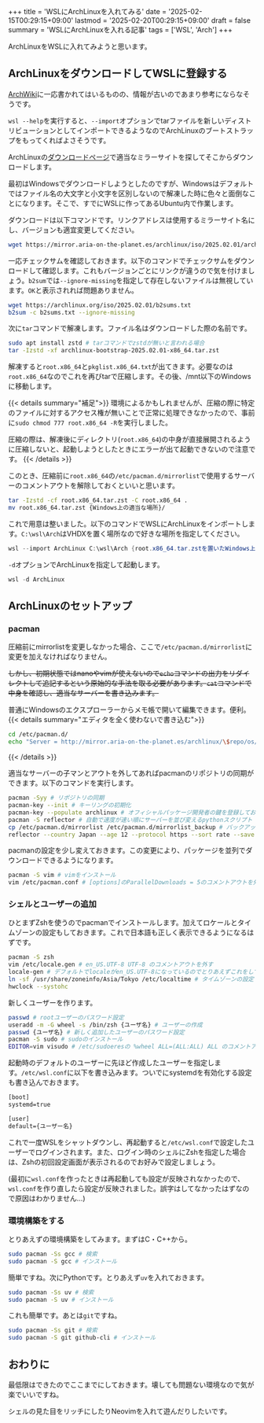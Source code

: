 +++
title = 'WSLにArchLinuxを入れてみる'
date = '2025-02-15T00:29:15+09:00'
lastmod = '2025-02-20T00:29:15+09:00'
draft = false
summary = 'WSLにArchLinuxを入れる記事'
tags = ['WSL', 'Arch']
+++

ArchLinuxをWSLに入れてみようと思います。

## ArchLinuxをダウンロードしてWSLに登録する

[ArchWiki](https://wiki.archlinux.jp/index.php/WSL_%E3%81%AB%E3%82%A4%E3%83%B3%E3%82%B9%E3%83%88%E3%83%BC%E3%83%AB)に一応書かれてはいるものの、情報が古いのであまり参考にならなそうです。

`wsl --help`を実行すると、`--import`オプションでtarファイルを新しいディストリビューションとしてインポートできるようなのでArchLinuxのブートストラップをもってくればよさそうです。

ArchLinuxの[ダウンロードページ](https://archlinux.org/download/#http-downloads)で適当なミラーサイトを探してそこからダウンロードします。

最初はWindowsでダウンロードしようとしたのですが、Windowsはデフォルトではファイル名の大文字と小文字を区別しないので解凍した時に色々と面倒なことになります。そこで、すでにWSLに作ってあるUbuntu内で作業します。

ダウンロードは以下コマンドです。リンクアドレスは使用するミラーサイト名にし、バージョンも適宜変更してください。

```bash
wget https://mirror.aria-on-the-planet.es/archlinux/iso/2025.02.01/archlinux-bootstrap-2025.02.01-x86_64.tar.zst
```

一応チェックサムを確認しておきます。以下のコマンドでチェックサムをダウンロードして確認します。これもバージョンごとにリンクが違うので気を付けましょう。`b2sum`では`--ignore-missing`を指定して存在しないファイルは無視しています。`OK`と表示されれば問題ありません。
```bash
wget https://archlinux.org/iso/2025.02.01/b2sums.txt
b2sum -c b2sums.txt --ignore-missing
```

次に`tar`コマンドで解凍します。ファイル名はダウンロードした際の名前です。

```bash
sudo apt install zstd # tarコマンドでzstdが無いと言われる場合
tar -Izstd -xf archlinux-bootstrap-2025.02.01-x86_64.tar.zst
```

解凍すると`root.x86_64`と`pkglist.x86_64.txt`が出てきます。必要なのは`root.x86_64`なのでこれを再びtarで圧縮します。その後、/mnt以下のWindowsに移動します。

{{< details summary="補足">}}
環境によるかもしれませんが、圧縮の際に特定のファイルに対するアクセス権が無いことで正常に処理できなかったので、事前に`sudo chmod 777 root.x86_64 -R`を実行しました。

圧縮の際は、解凍後にディレクトリ(`root.x86_64`)の中身が直接展開されるように圧縮しないと、起動しようとしたときにエラーが出て起動できないので注意です。
{{< /details >}}

このとき、圧縮前に`root.x86_64`の`/etc/pacman.d/mirrorlist`で使用するサーバーのコメントアウトを解除しておくといいと思います。

```bash
tar -Izstd -cf root.x86_64.tar.zst -C root.x86_64 .
mv root.x86_64.tar.zst {Windows上の適当な場所}/
```

これで用意は整いました。以下のコマンドでWSLにArchLinuxをインポートします。`C:\wsl\Arch`はVHDXを置く場所なので好きな場所を指定してください。
```powershell
wsl --import ArchLinux C:\wsl\Arch {root.x86_64.tar.zstを置いたWindows上のパス}
```

`-d`オプションでArchLinuxを指定して起動します。
```powershell
wsl -d ArchLinux
```

## ArchLinuxのセットアップ
### pacman
圧縮前にmirrorlistを変更しなかった場合、ここで`/etc/pacman.d/mirrorlist`に変更を加えなければなりません。

~~しかし、初期状態ではnanoやvimが使えないので`echo`コマンドの出力をリダイレクトして追記するという原始的な手法を取る必要があります。`cat`コマンドで中身を確認し、適当なサーバーを書き込みます。~~

普通にWindowsのエクスプローラーからメモ帳で開いて編集できます。便利。
{{< details summary="エディタを全く使わないで書き込む">}}
```bash
cd /etc/pacman.d/
echo "Server = http://mirror.aria-on-the-planet.es/archlinux/\$repo/os/\$arch" >> mirrorlist
```
{{< /details >}}

適当なサーバーの子マンとアウトを外してあればpacmanのリポジトリの同期ができます。以下のコマンドを実行します。

```bash
pacman -Syy # リポジトリの同期
pacman-key --init # キーリングの初期化
pacman-key --populate archlinux # オフィシャルパッケージ開発者の鍵を登録しておく
pacman -S reflector # 自動で速度が速い順にサーバーを並び変えるpythonスクリプト
cp /etc/pacman.d/mirrorlist /etc/pacman.d/mirrorlist_backup # バックアップ
reflector --country Japan --age 12 --protocol https --sort rate --save /etc/pacman.d/mirrorlist
```

pacmanの設定を少し変えておきます。この変更により、パッケージを並列でダウンロードできるようになります。
```bash
pacman -S vim # vimをインストール
vim /etc/pacman.conf # [options]のParallelDownloads = 5のコメントアウトを外す
```

### シェルとユーザーの追加

ひとまずZshを使うのでpacmanでインストールします。加えてロケールとタイムゾーンの設定もしておきます。これで日本語も正しく表示できるようになるはずです。
```bash
pacman -S zsh
vim /etc/locale.gen # en_US.UTF-8 UTF-8 のコメントアウトを外す
locale-gen # デフォルトでlocaleがen_US.UTF-8になっているのでとりあえずこれをしておけばよい
ln -sf /usr/share/zoneinfo/Asia/Tokyo /etc/localtime # タイムゾーンの設定
hwclock --systohc 
```

新しくユーザーを作ります。

```bash
passwd # rootユーザーのパスワード設定
useradd -m -G wheel -s /bin/zsh {ユーザ名} # ユーザーの作成
passwd {ユーザ名} # 新しく追加したユーザーのパスワード設定
pacman -S sudo # sudoのインストール
EDITOR=vim visudo # /etc/sudoeresの %wheel ALL=(ALL:ALL) ALL のコメントアウトを外す
```

起動時のデフォルトのユーザーに先ほど作成したユーザーを指定します。`/etc/wsl.conf`に以下を書き込みます。ついでにsystemdを有効化する設定も書き込んでおきます。
```txt
[boot]
systemd=true

[user]
default={ユーザー名}
```

これで一度WSLをシャットダウンし、再起動すると`/etc/wsl.conf`で設定したユーザーでログインされます。また、ログイン時のシェルにZshを指定した場合は、Zshの初回設定画面が表示されるのでお好みで設定しましょう。

(最初に`wsl.conf`を作ったときは再起動しても設定が反映されなかったので、`wsl.conf`を作り直したら設定が反映されました。誤字はしてなかったはずなので原因はわかりません…)

### 環境構築をする
とりあえずの環境構築をしてみます。まずはC・C++から。
```zsh
sudo pacman -Ss gcc # 検索
sudo pacman -S gcc # インストール
```

簡単ですね。次にPythonです。とりあえず`uv`を入れておきます。

```zsh
sudo pacman -Ss uv # 検索
sudo pacman -S uv # インストール
```

これも簡単です。あとは`git`ですね。
```zsh
sudo pacman -Ss git # 検索
sudo pacman -S git github-cli # インストール
```

## おわりに
最低限はできたのでここまでにしておきます。壊しても問題ない環境なので気が楽でいいですね。

シェルの見た目をリッチにしたりNeovimを入れて遊んだりしたいです。
